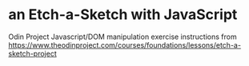 # an Etch-a-Sketch with JavaScript
Odin Project Javascript/DOM manipulation exercise
instructions from https://www.theodinproject.com/courses/foundations/lessons/etch-a-sketch-project
